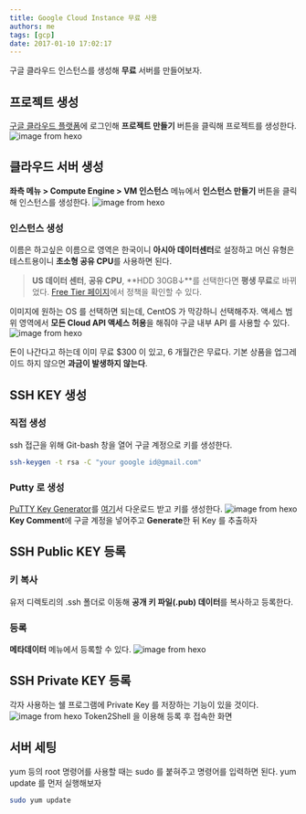 ```yaml
---
title: Google Cloud Instance 무료 사용
authors: me
tags: [gcp]
date: 2017-01-10 17:02:17
---
```


구글 클라우드 인스턴스를 생성해 **무료** 서버를 만들어보자.

## 프로젝트 생성

[구글 클라우드 플랫폼](https://console.cloud.google.com)에 로그인해 **프로젝트 만들기** 버튼을 클릭해 프로젝트를 생성한다.
![image from hexo](https://i.imgur.com/jf9F2Ak.png)

## 클라우드 서버 생성

**좌측 메뉴 > Compute Engine > VM 인스턴스** 메뉴에서 **인스턴스 만들기** 버튼을 클릭해 인스턴스를 생성한다.
![image from hexo](https://i.imgur.com/3Nd09Nj.png)

### 인스턴스 생성

이름은 하고싶은 이름으로 영역은 한국이니 **아시아 데이터센터**로 설정하고
머신 유형은 테스트용이니 **초소형 공유 CPU**를 사용하면 된다.

> **US 데이터 센터**, **공유 CPU**, **HDD 30GB↓**를 선택한다면 **평생 무료**로 바뀌었다.
> [Free Tier 페이지](https://cloud.google.com/free/)에서 정책을 확인할 수 있다.

이미지에 원하는 OS 를 선택하면 되는데, CentOS 가 막강하니 선택해주자.
액세스 범위 영역에서 **모든 Cloud API 액세스 허용**을 해줘야 구글 내부 API 를 사용할 수 있다.
![image from hexo](https://i.imgur.com/zsZ1Y7f.png)

돈이 나간다고 하는데 이미 무료 \$300 이 있고, 6 개월간은 무료다.
기본 상품을 업그레이드 하지 않으면 **과금이 발생하지 않는다**.

## SSH KEY 생성

### 직접 생성

ssh 접근을 위해 Git-bash 창을 열어 구글 계정으로 키를 생성한다.

```bash
ssh-keygen -t rsa -C "your google id@gmail.com"
```

### Putty 로 생성

[PuTTY Key Generator](https://the.earth.li/~sgtatham/putty/latest/x86/puttygen.exe)를 [여기](http://www.chiark.greenend.org.uk/~sgtatham/putty/download.html)서 다운로드 받고 키를 생성한다.
![image from hexo](https://i.imgur.com/avpj2Wk.png)
**Key Comment**에 구글 계정을 넣어주고 **Generate**한 뒤 Key 를 추출하자

## SSH Public KEY 등록

### 키 복사

유저 디렉토리의 .ssh 폴더로 이동해 **공개 키 파일(.pub) 데이터**를 복사하고 등록한다.

### 등록

**메타데이터** 메뉴에서 등록할 수 있다.
![image from hexo](https://i.imgur.com/XBGZ0CO.png)

## SSH Private KEY 등록

각자 사용하는 쉘 프로그램에 Private Key 를 저장하는 기능이 있을 것이다.
![image from hexo](https://i.imgur.com/PYo2ERW.png)
Token2Shell 을 이용해 등록 후 접속한 화면

## 서버 세팅

yum 등의 root 명령어를 사용할 때는 sudo 를 붙혀주고 명령어를 입력하면 된다.
yum update 를 먼저 실행해보자

```bash
sudo yum update
```
